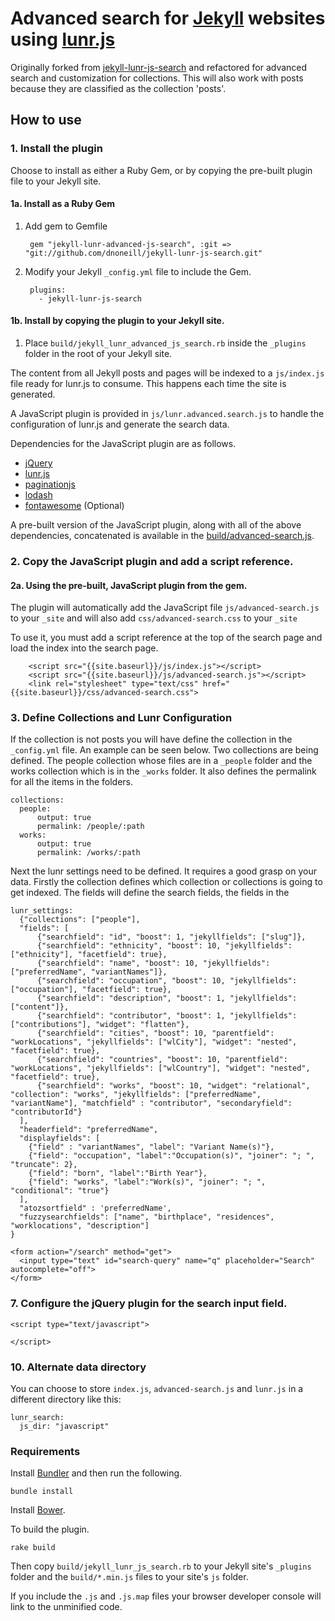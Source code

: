 # Advanced search for [Jekyll](http://jekyllrb.com/) websites using [lunr.js](http://lunrjs.com/)

Originally forked from [jekyll-lunr-js-search](https://github.com/slashdotdash/jekyll-lunr-js-search) and refactored for advanced search and customization for collections. This will also work with posts because they are classified as the collection 'posts'.

## How to use

### 1. Install the plugin

Choose to install as either a Ruby Gem, or by copying the pre-built plugin file to your Jekyll site.

#### 1a. Install as a Ruby Gem

1. Add gem to Gemfile

        gem "jekyll-lunr-advanced-js-search", :git => "git://github.com/dnoneill/jekyll-lunr-js-search.git"

2. Modify your Jekyll `_config.yml` file to include the Gem.

        plugins:
          - jekyll-lunr-js-search

#### 1b. Install by copying the plugin to your Jekyll site.

1. Place `build/jekyll_lunr_advanced_js_search.rb` inside the `_plugins` folder in the root of your Jekyll site.

The content from all Jekyll posts and pages will be indexed to a `js/index.js` file ready for lunr.js to consume. This happens each time the site is generated.

A JavaScript plugin is provided in `js/lunr.advanced.search.js` to handle the configuration of lunr.js and generate the search data.

Dependencies for the JavaScript plugin are as follows.

* [jQuery](http://jquery.com)
* [lunr.js](http://lunrjs.com)
* [paginationjs](http://pagination.js.org)
* [lodash](http://lodash.com)
* [fontawesome](http://fontawesome.com) (Optional)

A pre-built version of the JavaScript plugin, along with all of the above dependencies, concatenated is available in the [build/advanced-search.js](https://github.com/dnoneill/jekyll-lunr-js-search/blob/master/build/advanced-search.js).

### 2. Copy the JavaScript plugin and add a script reference.

#### 2a. Using the pre-built, JavaScript plugin from the gem.

The plugin will automatically add the JavaScript file `js/advanced-search.js` to your `_site` and will also add `css/advanced-search.css` to your `_site`

To use it, you must add a script reference at the top of the search page and load the index into the search page.

        <script src="{{site.baseurl}}/js/index.js"></script>
        <script src="{{site.baseurl}}/js/advanced-search.js"></script>
        <link rel="stylesheet" type="text/css" href="{{site.baseurl}}/css/advanced-search.css">

### 3. Define Collections and Lunr Configuration

If the collection is not posts you will have define the collection in the `_config.yml` file. An example can be seen below. Two collections are being defined. The people collection whose files are in a `_people` folder and the works collection which is in the `_works` folder. It also defines the permalink for all the items in the folders.

    collections:
      people:
          output: true
          permalink: /people/:path
      works:
          output: true
          permalink: /works/:path

Next the lunr settings need to be defined. It requires a good grasp on your data. Firstly the collection defines which collection or collections is going to get indexed.
The fields will define the search fields, the fields in the 

  ```
  lunr_settings:
    {"collections": ["people"],
    "fields": [
        {"searchfield": "id", "boost": 1, "jekyllfields": ["slug"]},
        {"searchfield": "ethnicity", "boost": 10, "jekyllfields": ["ethnicity"], "facetfield": true},
        {"searchfield": "name", "boost": 10, "jekyllfields": ["preferredName", "variantNames"]},
        {"searchfield": "occupation", "boost": 10, "jekyllfields": ["occupation"], "facetfield": true},
        {"searchfield": "description", "boost": 1, "jekyllfields": ["content"]},
        {"searchfield": "contributor", "boost": 1, "jekyllfields": ["contributions"], "widget": "flatten"},
        {"searchfield": "cities", "boost": 10, "parentfield": "workLocations", "jekyllfields": ["wlCity"], "widget": "nested", "facetfield": true},
        {"searchfield": "countries", "boost": 10, "parentfield": "workLocations", "jekyllfields": ["wlCountry"], "widget": "nested", "facetfield": true},
        {"searchfield": "works", "boost": 10, "widget": "relational", "collection": "works", "jekyllfields": ["preferredName", "variantName"], "matchfield" : "contributor", "secondaryfield": "contributorId"}
    ],
    "headerfield": "preferredName",
    "displayfields": [
      {"field" : "variantNames", "label": "Variant Name(s)"},
      {"field": "occupation", "label":"Occupation(s)", "joiner": "; ", "truncate": 2},
      {"field": "born", "label":"Birth Year"},
      {"field": "works", "label":"Work(s)", "joiner": "; ", "conditional": "true"}
    ],
    "atozsortfield" : 'preferredName',
    "fuzzysearchfields": ["name", "birthplace", "residences", "worklocations", "description"]
}
```

    <form action="/search" method="get">
      <input type="text" id="search-query" name="q" placeholder="Search" autocomplete="off">
    </form>

### 7. Configure the jQuery plugin for the search input field.

    <script type="text/javascript">

    </script>

### 10. Alternate data directory

You can choose to store `index.js`, `advanced-search.js` and `lunr.js` in a different directory like this:

    lunr_search:
      js_dir: "javascript"

### Requirements

Install [Bundler](http://bundler.io/) and then run the following.

	bundle install

Install [Bower](http://bower.io).

To build the plugin.

    rake build

Then copy `build/jekyll_lunr_js_search.rb` to your Jekyll site's `_plugins` folder and the `build/*.min.js` files to your site's `js` folder.

If you include the `.js` and `.js.map` files your browser developer console will link to the unminified code.
